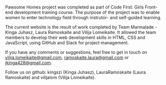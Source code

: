 Pawsome Homes project was completed as part of Code First: Girls Front-end development training course.
The purpose of the project was to enable women to enter technology field through instrutor- and self-guided learning.

The current website is the result of work completed by Team Marmalade - Kinga Juhasz, Laura Ramoskaite and Vilija Lomeikaite.
It allowed the team members to develop their web development skills in HTML, CSS and JavaScript, using GitHub and Slack for project management.

If you have any comments or suggestions, feel free to get in touch on vilija.lomeikaite@gmail.com, ramoskaite.laura@gmail.com or jkinga428@gmail.com.

Follow us on github: kingszi (Kinga Juhasz), LauraRamoskaite (Laura Ramoskaite) and vilijalom (Vilija Lomeikaite).
